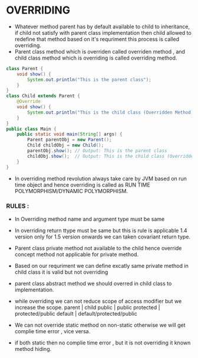 # OVERRIDING 
- Whatever method parent has by default available to child to inheritance, if child not satisfy with parent class implementation then child allowed to redefine that method based on it's requriment this process is called overriding.
- Parent class method which is overriden called overriden method , and child class method which is overriding is called overriding method.
```java
class Parent {
    void show() {
        System.out.println("This is the parent class");
    }
}
class Child extends Parent {
    @Override
    void show() {
        System.out.println("This is the child class (Overridden Method)");
    }
}
public class Main {
    public static void main(String[] args) {
        Parent parentObj = new Parent();
        Child childObj = new Child();
        parentObj.show(); // Output: This is the parent class
        childObj.show();  // Output: This is the child class (Overridden Method)
    }
}
```
- In overriding method revolution always take care by JVM based on run time object and hence overriding is called as RUN TIME POLYMORPHISM/DYNAMIC POLYMORPHISM.

### RULES : 
- In Overriding method name and argument type must be same
- In overriding return ttype must be same but this is rule is applicable  1.4 version only for 1.5 version onwards we can taken covariant return type.
- Parent class private method not available to the child hence override concept method not applicable for private method.
- Based on our requriment we can define excatly same private method in child class it is valid but not overriding
- parent class abstract method we should overred in child class to implementation.
- while overriding we can not reduce scope of access modifier but we increase the scope.
                                parent | child
                                public | public
                             protected | protected/public
                               default | default/protected/public

- We can not override static method on non-static otherwise we will get complie time error , vice versa.
- if both static then no complie time error , but it is not overriding it known method hiding.
